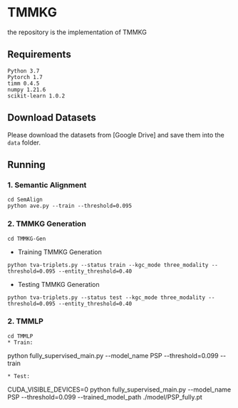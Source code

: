 # TMMKG
the repository is the implementation of TMMKG
## Requirements
```
Python 3.7
Pytorch 1.7
timm 0.4.5
numpy 1.21.6
scikit-learn 1.0.2
```
## Download Datasets
Please download the datasets from [Google Drive] and save them into the `data` folder.
## Running
### 1. Semantic Alignment
```
cd SemAlign
python ave.py --train --threshold=0.095
```
### 2. TMMKG Generation
```
cd TMMKG-Gen
```
* Training TMMKG Generation
```
python tva-triplets.py --status train --kgc_mode three_modality --threshold=0.095 --entity_threshold=0.40
```
* Testing TMMKG Generation
```
python tva-triplets.py --status test --kgc_mode three_modality --threshold=0.095 --entity_threshold=0.40
```
### 2. TMMLP
```
cd TMMLP
* Train:
```
python fully_supervised_main.py --model_name PSP --threshold=0.099 --train
```
* Test:
```
CUDA_VISIBLE_DEVICES=0 python fully_supervised_main.py --model_name PSP --threshold=0.099 --trained_model_path ./model/PSP_fully.pt
```
